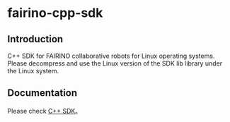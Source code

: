 # fairino-cpp-sdk

Introduction
-------------
C++ SDK for FAIRINO collaborative robots for Linux operating systems. Please decompress and use the Linux version of the SDK lib library under the Linux system.

Documentation
----------------
Please check [C++ SDK](https://fair-documentation.readthedocs.io/en/latest/SDKManual/cpp_intro.html)。